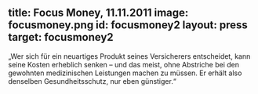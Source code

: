 title: Focus Money, 11.11.2011
image: focusmoney.png
id: focusmoney2
layout: press
target: focusmoney2
---
„Wer sich für ein neuartiges Produkt seines Versicherers entscheidet, kann seine Kosten erheblich senken – und das meist, ohne Abstriche bei den gewohnten medizinischen Leistungen machen zu müssen. Er erhält also denselben Gesundheitsschutz, nur eben günstiger.“